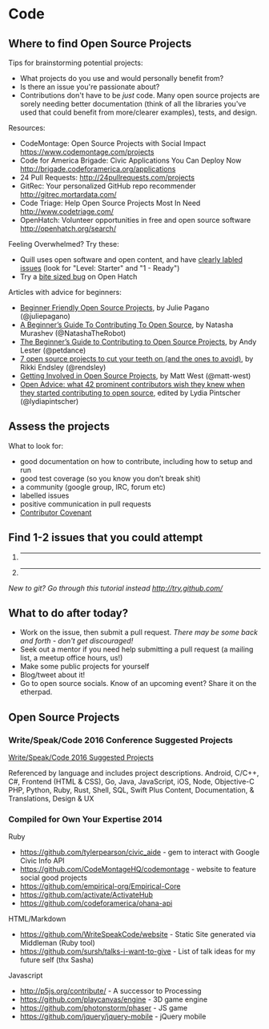 # Code


Where to find Open Source Projects
---------------------------------------------------------------

Tips for brainstorming potential projects:
- What projects do you use and would personally benefit from?
- Is there an issue you're passionate about?
- Contributions don't have to be *just* code. Many open source projects are sorely needing better documentation (think of all the libraries you've used that could benefit from more/clearer examples), tests, and design.

Resources:
-  CodeMontage: Open Source Projects with Social Impact <https://www.codemontage.com/projects>
-  Code for America Brigade: Civic Applications You Can Deploy Now <http://brigade.codeforamerica.org/applications>
-  24 Pull Requests: <http://24pullrequests.com/projects>
-  GitRec: Your personalized GitHub repo recommender <http://gitrec.mortardata.com/>
-  Code Triage: Help Open Source Projects Most In Need <http://www.codetriage.com/>
-  OpenHatch: Volunteer opportunities in free and open source software <http://openhatch.org/search/>

Feeling Overwhelmed? Try these:
- Quill uses open software and open content, and have [clearly labled issues](https://github.com/empirical-org/Empirical-Core/issues?q=is%3Aopen+is%3Aissue+label%3A%22Level%3A+Starter%22) (look for "Level: Starter" and "1 - Ready")
- Try a [bite sized bug](http://openhatch.org/search/?q=&toughness=bitesize) on Open Hatch

Articles with advice for beginners:
- [Beginner Friendly Open Source Projects](http://juliepagano.com/blog/2013/11/14/beginner-friendly-open-source-projects/), by Julie Pagano (@juliepagano)
- [A Beginner’s Guide To Contributing To Open Source](http://natashatherobot.com/beginners-contributing-to-open-source/), by Natasha Murashev (@NatashaTheRobot)
- [The Beginner’s Guide to Contributing to Open Source Projects](http://blog.newrelic.com/2014/05/05/open-source_gettingstarted/), by Andy Lester (@petdance)
- [7 open source projects to cut your teeth on (and the ones to avoid)](http://www.itworld.com/print/356932), by Rikki Endsley (@rendsley)
- [Getting Involved in Open Source Projects](http://blog.teamtreehouse.com/getting-involved-open-source-projects), by Matt West (@matt-west)
- [Open Advice: what 42 prominent contributors wish they knew when they started contributing to open source](http://open-advice.org/), edited by Lydia Pintscher (@lydiapintscher)


 Assess the projects 
---------------------------------------------------

What to look for:
- good documentation on how to contribute, including how to setup and run
- good test coverage (so you know you don’t break shit)
- a community (google group, IRC, forum etc)
- labelled issues
- positive communication in pull requests
- [Contributor Covenant](http://contributor-covenant.org/)

Find 1-2 issues that you could attempt
---------------------------------------------------

1. _______________________
2. _______________________

*New to git? Go through this tutorial instead <http://try.github.com/>*


What to do after today?
-----------------------
- Work on the issue, then submit a pull request. *There may be some back and forth - don't get discouraged!*
- Seek out a mentor if you need help submitting a pull request (a mailing list, a meetup office hours, us!)
- Make some public projects for yourself
- Blog/tweet about it!
- Go to open source socials. Know of an upcoming event? Share it on the
etherpad.


Open Source Projects
-----------------------

### Write/Speak/Code 2016 Conference Suggested Projects

[Write/Speak/Code 2016 Suggested Projects](https://github.com/WriteSpeakCode/wsc2016/blob/master/open-source-projects.md)

Referenced by language and includes project descriptions.
Android, C/C++, C#, Frontend (HTML & CSS), Go, Java, JavaScript, iOS, Node, Objective-C PHP, Python, Ruby, Rust, Shell, SQL, Swift
Plus
Content, Documentation, & Translations, Design & UX

### Compiled for Own Your Expertise 2014

Ruby

-    <https://github.com/tylerpearson/civic_aide> - gem to interact with Google Civic Info API
-    <https://github.com/CodeMontageHQ/codemontage> - website to feature social good projects
-    <https://github.com/empirical-org/Empirical-Core> 
-    <https://github.com/activate/ActivateHub>
-    <https://github.com/codeforamerica/ohana-api>

HTML/Markdown

-    <https://github.com/WriteSpeakCode/website> - Static Site generated via Middleman (Ruby tool)
-    <https://github.com/sursh/talks-i-want-to-give> - List of talk ideas for my future self (thx Sasha)

Javascript

-    <http://p5js.org/contribute/> - A successor to Processing 
-    <https://github.com/playcanvas/engine> - 3D game engine
-    <https://github.com/photonstorm/phaser> - JS game
-    <https://github.com/jquery/jquery-mobile> - jQuery mobile


